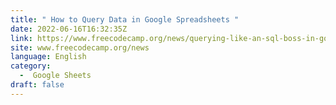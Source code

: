 ```yaml
---
title: " How to Query Data in Google Spreadsheets "
date: 2022-06-16T16:32:35Z
link: https://www.freecodecamp.org/news/querying-like-an-sql-boss-in-google-sheets/?utm_medium=RSS&utm_source=news.12bit.vn
site: www.freecodecamp.org/news
language: English
category:
  -  Google Sheets 
draft: false
---
```

